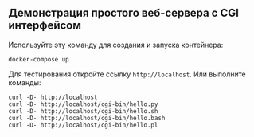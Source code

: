 Демонстрация простого веб-сервера с CGI интерфейсом
---------------------------------------------------------

Используйте эту команду для создания и запуска контейнера:
```
docker-compose up
``` 

Для тестирования откройте ссылку `http://localhost`.
Или выполните команды:
```
curl -D- http://localhost
curl -D- http://localhost/cgi-bin/hello.py
curl -D- http://localhost/cgi-bin/hello.sh
curl -D- http://localhost/cgi-bin/hello.bash
curl -D- http://localhost/cgi-bin/hello.pl
```


